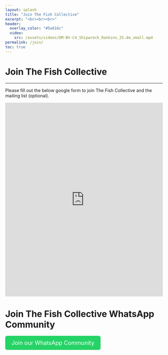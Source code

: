 ```yaml
---
layout: splash
title: "Join The Fish Collective"
excerpt: "<br><br><br>"
header:
  overlay_color: "#5e616c"
  video:
    src: /assets/videos/DM-BV-C4_Shipwreck_Rankins_25.4m_small.mp4
permalink: /join/
toc: true
---
```


# Join The Fish Collective
---
Please fill out the below google form to join The Fish Collective and the mailing list (optional).

<iframe 
  src="https://docs.google.com/forms/d/e/1FAIpQLSe9clk3q976ndyIk-OLy2kC7SPAF4kMIMYeIkwx9oECNHYoaQ/viewform?embedded=true" 
  width="100%" 
  height="620" 
  frameborder="0" 
  marginheight="0" 
  marginwidth="0" 
  style="display:block;">
</iframe>

# Join The Fish Collective WhatsApp Community
<a href="https://chat.whatsapp.com/Ln7EtBcFg7L41LxYwtYM1Q" 
   target="_blank" 
   rel="noopener noreferrer" 
   style="display:inline-block; padding:12px 20px; background:#25D366; color:white; font-size:18px; text-decoration:none; border-radius:6px;">
   Join our WhatsApp Community
</a>